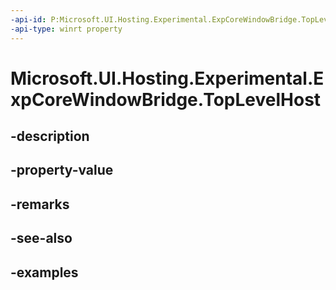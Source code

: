 ```yaml
---
-api-id: P:Microsoft.UI.Hosting.Experimental.ExpCoreWindowBridge.TopLevelHost
-api-type: winrt property
---
```


# Microsoft.UI.Hosting.Experimental.ExpCoreWindowBridge.TopLevelHost

<!--
public Microsoft.UI.Hosting.Experimental.ExpCoreWindowTopLevelHost TopLevelHost { get; }
-->


## -description

## -property-value

## -remarks

## -see-also

## -examples


